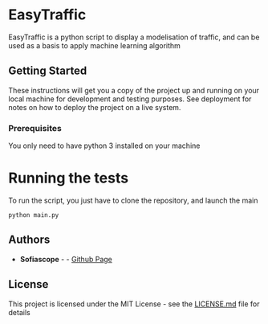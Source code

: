# EasyTraffic
EasyTraffic is a python script to display a modelisation of traffic, and can be used as a basis to apply machine learning algorithm

## Getting Started

These instructions will get you a copy of the project up and running on your local machine for development and testing purposes. See deployment for notes on how to deploy the project on a live system.

### Prerequisites

You only need to have python 3 installed on your machine


# Running the tests

To run the script, you just have to clone the repository, and launch the main

```
python main.py
```


## Authors

* **Sofiascope** -  - [Github Page](https://github.com/Sofiascope)


## License

This project is licensed under the MIT License - see the [LICENSE.md](LICENSE.md) file for details


